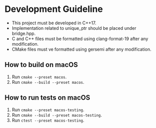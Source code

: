 # Development Guideline

- This project must be developed in C++17.
- Implementation related to unique_ptr should be placed under bridge.hpp.
- C and C++ files must be formatted using clang-format-19 after any modification.
- CMake files must ve formatted using gersemi after any modification.

## How to build on macOS

1. Run `cmake --preset macos`.
2. Run `cmake --build --preset macos`.

## How to run tests on macOS

1. Run `cmake --preset macos-testing`.
2. Run `cmake --build --preset macos-testing`.
3. Run `ctest --preset macos-testing`.
